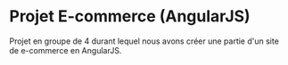 # Projet E-commerce (AngularJS)
Projet en groupe de 4 durant lequel nous avons créer une partie d'un site de e-commerce en AngularJS.
